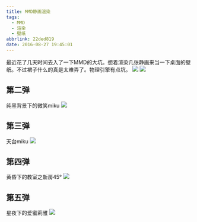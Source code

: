 ```yaml
---
title: MMD静画渲染
tags:
  - MMD
  - 渲染
  - 壁纸
abbrlink: 22ded819
date: 2016-08-27 19:45:01
---
```


最近花了几天时间去入了一下MMD的大坑。想着渲染几张静画来当一下桌面的壁纸。不过裙子什么的真是太难弄了。物理引擎有点坑。
![](/images/mmd/001.jpg)
![](/images/mmd/001-2.jpg)

## 第二弹 ##
纯黑背景下的微笑miku
![](/images/mmd/002.jpg)

## 第三弹 ##
天台miku
![](/images/mmd/003.jpg)

## 第四弹 ##
黄昏下的教室之新房45°
![](/images/mmd/004.jpg)

## 第五弹 ##
星夜下的爱蜜莉雅
![](/images/mmd/005.jpg)
